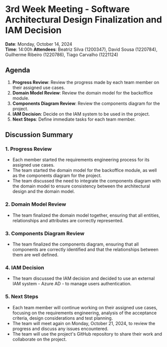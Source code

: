 # 3rd Week Meeting - Software Architectural Design Finalization and IAM Decision

**Date**: Monday, October 14, 2024  
**Time**: 14:00h
**Attendees**: Beatriz Silva (1200347), David Sousa (1220784), Guilherme Ribeiro (1220786), Tiago Carvalho (1221124)

## Agenda

1. **Progress Review**: Review the progress made by each team member on their assigned use cases.
2. **Domain Model Review**: Review the domain model for the backoffice module.
3. **Components Diagram Review**: Review the components diagram for the project.
4. **IAM Decision**: Decide on the IAM system to be used in the project.
5. **Next Steps**: Define immediate tasks for each team member.

## Discussion Summary

### 1. Progress Review

- Each member started the requirements engineering process for its assigned use cases.
- The team started the domain model for the backoffice module, as well as the components diagram for the project.
- The team discussed the need to integrate the components diagram with the domain model to ensure consistency between the architectural design and the domain model.

### 2. Domain Model Review

- The team finalized the domain model together, ensuring that all entities, relationships and attributes are correctly represented.

### 3. Components Diagram Review

- The team finalized the components diagram, ensuring that all components are correctly identified and that the relationships between them are well defined.

### 4. IAM Decision

- The team discussed the IAM decision and decided to use an external IAM system - Azure AD - to manage users authentication.

### 5. Next Steps

- Each team member will continue working on their assigned use cases, focusing on the requirements engineering, analysis of the acceptance criteria, design considerations and test planning.
- The team will meet again on Monday, October 21, 2024, to review the progress and discuss any issues encountered.
- The team will use the project's GitHub repository to share their work and collaborate on the project.
